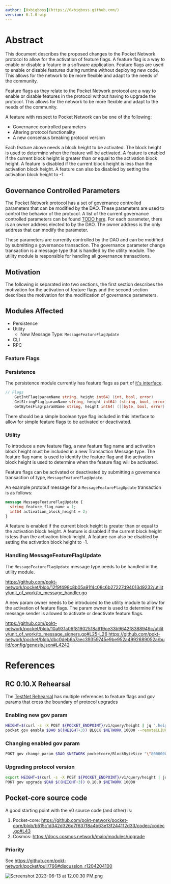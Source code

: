 ```yaml
---
author: [0xbigboss](https://0xbigboss.github.com/)
version: 0.1.0-wip
---
```


# Abstract

This document describes the proposed changes to the Pocket Network protocol to allow for the activation of feature flags. A feature flag is a way to enable or disable a feature in a software application. Feature flags are used to enable or disable features during runtime without deploying new code. This allows for the network to be more flexible and adapt to the needs of the community.

Feature flags as they relate to the Pocket Network protocol are a way to enable or disable features in the protocol without having to upgrade the protocol. This allows for the network to be more flexible and adapt to the needs of the community.

A feature with respect to Pocket Network can be one of the following:

- Governance controlled parameters
- Altering protocol functionality
- A new consensus breaking protocol version

Each feature above needs a block height to be activated. The block height is used to determine when the feature will be activated. A feature is enabled if the current block height is greater than or equal to the activation block height. A feature is disabled if the current block height is less than the activation block height. A feature can also be disabled by setting the activation block height to -1.

## Governance Controlled Parameters

The Pocket Network protocol has a set of governance controlled parameters that can be modified by the DAO. These parameters are used to control the behavior of the protocol. A list of the current governance controlled parameters can be found [TODO here](#TODO). For each parameter, there is an owner address elected to by the DAO. The owner address is the only address that can modify the parameter.

These parameters are currently controlled by the DAO and can be modified by submitting a governance transaction. The governance parameter change transaction is a message type that is handled by the utility module. The utility module is responsible for handling all governance transactions.

## Motivation

The following is separated into two sections, the first section describes the motivation for the activation of feature flags and the second section describes the motivation for the modification of governance parameters.

## Modules Affected

- Persistence
- Utility
  - New Message Type: `MessageFeatureFlagUpdate`
- CLI
- RPC

### Feature Flags

### Persistence

The persistence module currently has feature flags as part of [it's interface](https://github.com/pokt-network/pocket/blob/a29b654b808b0239d4ed3dc37131317168b8aaf0/shared/modules/persistence_module.go#L219-L221).

```go
// Flags
	GetIntFlag(paramName string, height int64) (int, bool, error)
	GetStringFlag(paramName string, height int64) (string, bool, error)
	GetBytesFlag(paramName string, height int64) ([]byte, bool, error)
```

There should be a simple boolean type flag included in this interface to allow for simple feature flags to be activated or deactivated.

### Utility

To introduce a new feature flag, a new feature flag name and activation block height must be included in a new Transaction Message type. The feature flag name is used to identify the feature flag and the activation block height is used to determine when the feature flag will be activated.

Feature flags can be activated or deactivated by submitting a governance transaction of type, `MessageFeatureFlagUpdate`.

An example protobuf message for a `MessageFeatureFlagUpdate` transaction is as follows:

```protobuf
message MessageFeatureFlagUpdate {
  string feature_flag_name = 1;
  int64 activation_block_height = 2;
}

```

A feature is enabled if the current block height is greater than or equal to the activation block height. A feature is disabled if the current block height is less than the activation block height. A feature can also be disabled by setting the activation block height to -1.

### Handling MessageFeatureFlagUpdate

The `MessageFeatureFlagUpdate` message type needs to be handled in the utility module.

https://github.com/pokt-network/pocket/blob/12f9f498c8b05a91f4c08c6b27227d94013d9232/utility/unit_of_work/tx_message_handler.go

A new param owner needs to be introduced to the utility module to allow for the activation of feature flags. The param owner is used to determine if the message sender is allowed to activate or deactivate feature flags.

https://github.com/pokt-network/pocket/blob/10a931a06f81902518a919ce33b9642f8388949c/utility/unit_of_work/tx_message_signers.go#L25-L26 https://github.com/pokt-network/pocket/blob/dbc0deb6a7aec39359745e9be952a4992689052a/build/config/genesis.json#L4242

# References

## RC 0.10.X Rehearsal

The [TestNet Rehearsal](https://www.notion.so/8c37c541c49243a186c95ff38655da68?pvs=21) has multiple references to feature flags and gov params that cross the boundary of protocol upgrades

### Enabling new gov param

```bash
HEIGHT=$(curl -s -X POST ${POCKET_ENDPOINT}/v1/query/height | jq '.height')
pocket gov enable $DAO $((HEIGHT+3)) BLOCK $NETWORK 10000 --remoteCLIURL ${POCKET_ENDPOINT}
```

### Changing enabled gov param

```bash
POKT gov change_param $DAO $NETWORK pocketcore/BlockByteSize "\"8000000\"" 10000 --remoteCLIURL ${POCKET_ENDPOINT}
```

### Upgrading protocol version

```bash
export HEIGHT=$(curl -s -X POST ${POCKET_ENDPOINT}/v1/query/height | jq '.height')
POKT gov upgrade $DAO $((HEIGHT+3)) 0.10.0 $NETWORK 10000
```

## Pocket-core source code

A good starting point with the v0 source code (and other) is:

1. Pocket-core: https://github.com/pokt-network/pocket-core/blob/b515c1d342d326d7f637f8a4b63e13f244112d33/codec/codec.go#L43
2. Cosmos: https://docs.cosmos.network/main/modules/upgrade

### Priority

See https://github.com/pokt-network/pocket/pull/766#discussion_r1204204100

![Screenshot 2023-06-13 at 12.00.30 PM.png](https://s3-us-west-2.amazonaws.com/secure.notion-static.com/e5cb4d96-2bfc-4d08-bdea-1b582a27f4b0/Screenshot_2023-06-13_at_12.00.30_PM.png)
